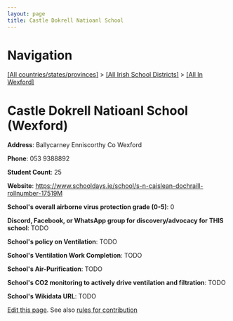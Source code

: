 ```yaml
---
layout: page
title: Castle Dokrell Natioanl School
---
```

# Navigation

[[All countries/states/provinces]](../../..) > [[All Irish School Districts]](../..) > [[All In Wexford]](..)

# Castle Dokrell Natioanl School (Wexford)

**Address**: Ballycarney Enniscorthy Co Wexford

**Phone**: 053 9388892

**Student Count**: 25

**Website**: <https://www.schooldays.ie/school/s-n-caislean-dochraill-rollnumber-17519M>

**School's overall airborne virus protection grade (0-5)**: 0

**Discord, Facebook, or WhatsApp group for discovery/advocacy for THIS school**: TODO

**School's policy on Ventilation**: TODO

**School's Ventilation Work Completion**: TODO

**School's Air-Purification**: TODO

**School's CO2 monitoring to actively drive ventilation and filtration**: TODO

**School's Wikidata URL**: TODO


[Edit this page](https://github.com/ventilate-schools/Ireland/edit/main/./Wexford/Castle_Dokrell_Natioanl_School.md). See also [rules for contribution](../../../contribution-rules/)